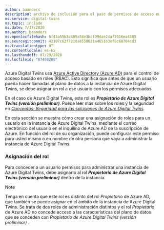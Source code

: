 ```yaml
---
author: baanders
description: archivo de inclusión para el paso de permisos de acceso en la configuración de Azure Digital Twins
ms.service: digital-twins
ms.topic: include
ms.date: 7/17/2020
ms.author: baanders
ms.openlocfilehash: 6f43a55b3a409a84e3baf99dae24af7616ea4385
ms.sourcegitcommit: 42107c62f721da8550621a4651b3ef6c68704cd3
ms.translationtype: HT
ms.contentlocale: es-ES
ms.lasthandoff: 07/29/2020
ms.locfileid: "87408208"
---
```

Azure Digital Twins usa [Azure Active Directory (Azure AD)](../articles/active-directory/fundamentals/active-directory-whatis.md) para el control de acceso basado en roles (RBAC). Esto significa que antes de que un usuario pueda hacer llamadas al plano de datos a la instancia de Azure Digital Twins, se debe asignar un rol a ese usuario con los permisos adecuados.

En el caso de Azure Digital Twins, este rol es _**Propietario de Azure Digital Twins (versión preliminar)**_. Puede leer más sobre los roles y la seguridad en [*Conceptos: Seguridad para las soluciones de Azure Digital Twins*](../articles/digital-twins/concepts-security.md).

En esta sección se muestra cómo crear una asignación de roles para un usuario en la instancia de Azure Digital Twins, mediante el correo electrónico del usuario en el inquilino de Azure AD de la suscripción de Azure. En función del rol de su organización, puede configurar este permiso para usted mismo o en nombre de otra persona que vaya a administrar la instancia de Azure Digital Twins.

### <a name="assign-the-role"></a>Asignación del rol

Para conceder a un usuario permisos para administrar una instancia de Azure Digital Twins, debe asignarlo al rol _**Propietario de Azure Digital Twins (versión preliminar)**_ dentro de la instancia.

> [!NOTE]
> Tenga en cuenta que este rol es distinto del rol *Propietario* de Azure AD, que también se puede asignar en el ámbito de la instancia de Azure Digital Twins. Se trata de dos roles de administración distintos y el rol *Propietario* de Azure AD no concede acceso a las características del plano de datos que se conceden con *Propietario de Azure Digital Twins (versión preliminar)* .